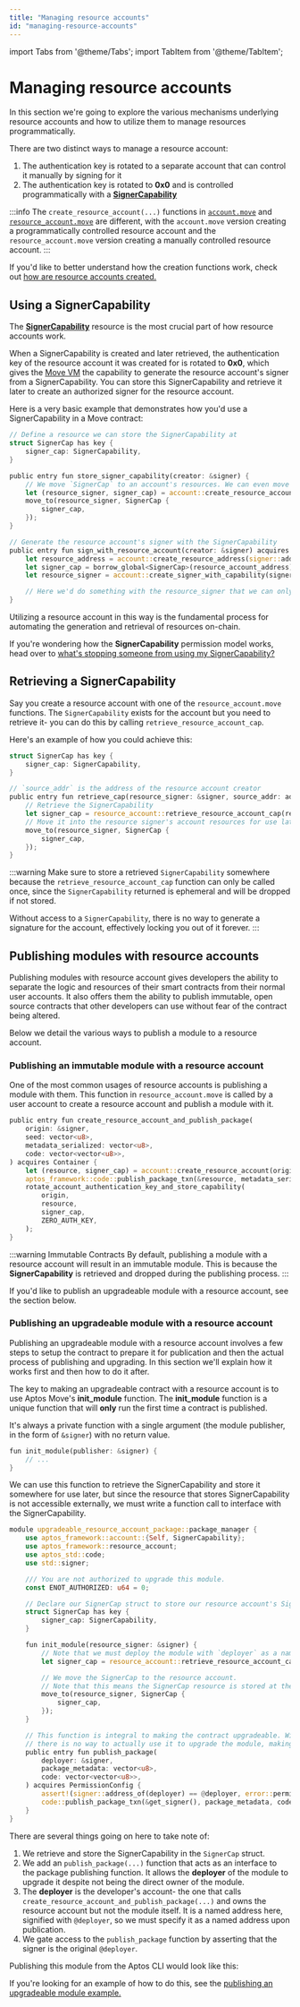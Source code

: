 ```yaml
---
title: "Managing resource accounts"
id: "managing-resource-accounts"
---
```


import Tabs from '@theme/Tabs';
import TabItem from '@theme/TabItem';

# Managing resource accounts

In this section we're going to explore the various mechanisms underlying resource accounts and how to utilize them to manage resources programmatically.

There are two distinct ways to manage a resource account:

1. The authentication key is rotated to a separate account that can control it manually by signing for it
2. The authentication key is rotated to **0x0** and is controlled programmatically with a [**SignerCapability**](./common-questions#whats-a-signercapability)

:::info
The `create_resource_account(...)` functions in [`account.move`](https://github.com/aptos-labs/aptos-core/blob/main/aptos-move/framework/aptos-framework/sources/account.move) and [`resource_account.move`](https://github.com/aptos-labs/aptos-core/blob/main/aptos-move/framework/aptos-framework/sources/resource_account.move) are different, with the `account.move` version creating a programmatically controlled resource account and the `resource_account.move` version creating a manually controlled resource account.
:::

If you'd like to better understand how the creation functions work, check out [how are resource accounts created.](../resource-accounts/common-questions#how-are-resource-accounts-created)

## Using a SignerCapability

The [**SignerCapability**](./common-questions#whats-a-signercapability) resource is the most crucial part of how resource accounts work.

When a SignerCapability is created and later retrieved, the authentication key of the resource account it was created for is rotated to **0x0**, which gives the [Move VM](../../reference/glossary/#move-virtual-machine-mvm) the capability to generate the resource account's signer from a SignerCapability. You can store this SignerCapability and retrieve it later to create an authorized signer for the resource account.

Here is a very basic example that demonstrates how you'd use a SignerCapability in a Move contract:

```rust
// Define a resource we can store the SignerCapability at
struct SignerCap has key {
    signer_cap: SignerCapability,
}

public entry fun store_signer_capability(creator: &signer) {
    // We move `SignerCap` to an account's resources. We can even move it to the resource account itself:
    let (resource_signer, signer_cap) = account::create_resource_account(creator, b"seed bytes");
    move_to(resource_signer, SignerCap {
        signer_cap,
    });
}

// Generate the resource account's signer with the SignerCapability
public entry fun sign_with_resource_account(creator: &signer) acquires SignerCap {
    let resource_address = account::create_resource_address(signer::address_of(creator), b"seed bytes");
    let signer_cap = borrow_global<SignerCap>(resource_account_address);
    let resource_signer = account::create_signer_with_capability(signer_cap);

    // Here we'd do something with the resource_signer that we can only do with its `signer` primitive
}
```
Utilizing a resource account in this way is the fundamental process for automating the generation and retrieval of resources on-chain.

If you're wondering how the **SignerCapability** permission model works, head over to [what's stopping someone from using my SignerCapability?](./common-questions#whats-stopping-someone-from-using-my-signercapability)

## Retrieving a SignerCapability

Say you create a resource account with one of the `resource_account.move` functions. The `SignerCapability` exists for the account but you need to retrieve it- you can do this by calling `retrieve_resource_account_cap`.

Here's an example of how you could achieve this:

```rust title="Retrieve and store a SignerCapability"
struct SignerCap has key {
    signer_cap: SignerCapability,
}

// `source_addr` is the address of the resource account creator
public entry fun retrieve_cap(resource_signer: &signer, source_addr: address) acquires SignerCap {
    // Retrieve the SignerCapability
    let signer_cap = resource_account::retrieve_resource_account_cap(resource_signer, source_addr);
    // Move it into the resource signer's account resources for use later
    move_to(resource_signer, SignerCap {
        signer_cap,
    });
}
```
:::warning
Make sure to store a retrieved `SignerCapability` somewhere because the `retrieve_resource_account_cap` function can only be called once, since the `SignerCapability` returned is ephemeral and will be dropped if not stored.

Without access to a `SignerCapability`, there is no way to generate a signature for the account, effectively locking you out of it forever.
:::

## Publishing modules with resource accounts

Publishing modules with resource account gives developers the ability to separate the logic and resources of their smart contracts from their normal user accounts. It also offers them the ability to publish immutable, open source contracts that other developers can use without fear of the contract being altered.

Below we detail the various ways to publish a module to a resource account.

### Publishing an immutable module with a resource account

One of the most common usages of resource accounts is publishing a module with them. This function in `resource_account.move` is called by a user account to create a resource account and publish a module with it.

```rust title="Helper function in resource_account.move to publish a package with a resource account"
public entry fun create_resource_account_and_publish_package(
    origin: &signer,
    seed: vector<u8>,
    metadata_serialized: vector<u8>,
    code: vector<vector<u8>>,
) acquires Container {
    let (resource, signer_cap) = account::create_resource_account(origin, seed);
    aptos_framework::code::publish_package_txn(&resource, metadata_serialized, code);
    rotate_account_authentication_key_and_store_capability(
        origin,
        resource,
        signer_cap,
        ZERO_AUTH_KEY,
    );
}
```

:::warning Immutable Contracts
By default, publishing a module with a resource account will result in an immutable module. This is because the **SignerCapability** is retrieved and dropped during the publishing process.
:::

If you'd like to publish an upgradeable module with a resource account, see the section below.

### Publishing an upgradeable module with a resource account

Publishing an upgradeable module with a resource account involves a few steps to setup the contract to prepare it for publication and then the actual process of publishing and upgrading. In this section we'll explain how it works first and then how to do it after.

The key to making an upgradeable contract with a resource account is to use Aptos Move's **init_module** function. The **init_module** function is a unique function that will **only** run the first time a contract is published.

It's always a private function with a single argument (the module publisher, in the form of `&signer`) with no return value.

```rust title="init_module function signature"
fun init_module(publisher: &signer) {
    // ...
}
```

We can use this function to retrieve the SignerCapability and store it somewhere for use later, but since the resource that stores SignerCapability is not accessible externally, we must write a function call to interface with the SignerCapability.

```rust title="Using init_module and publish_package in a contract to function as an interface for the developer"
module upgradeable_resource_account_package::package_manager {
    use aptos_framework::account::{Self, SignerCapability};
    use aptos_framework::resource_account;
    use aptos_std::code;
    use std::signer;

    /// You are not authorized to upgrade this module.
    const ENOT_AUTHORIZED: u64 = 0;

    // Declare our SignerCap struct to store our resource account's SignerCapability.
    struct SignerCap has key {
        signer_cap: SignerCapability,
    }

    fun init_module(resource_signer: &signer) {
        // Note that we must deploy the module with `deployer` as a named address, otherwise the contract can't find the resource account's owner.
        let signer_cap = resource_account::retrieve_resource_account_cap(resource_signer, @deployer);

        // We move the SignerCap to the resource account.
        // Note that this means the SignerCap resource is stored at the same address that the module is.
        move_to(resource_signer, SignerCap {
            signer_cap,
        });
    }

    // This function is integral to making the contract upgradeable. Without it, the SignerCapability is still stored, but
    // there is no way to actually use it to upgrade the module, making the module effectively immutable.
    public entry fun publish_package(
        deployer: &signer,
        package_metadata: vector<u8>,
        code: vector<vector<u8>>,
    ) acquires PermissionConfig {
        assert!(signer::address_of(deployer) == @deployer, error::permission_denied(ENOT_AUTHORIZED));
        code::publish_package_txn(&get_signer(), package_metadata, code);
    }
}
```

There are several things going on here to take note of:

1. We retrieve and store the SignerCapability in the `SignerCap` struct.
2. We add an `publish_package(...)` function that acts as an interface to the package publishing function. It allows the **deployer** of the module to upgrade it despite not being the direct owner of the module.
3. The **deployer** is the developer's account- the one that calls `create_resource_account_and_publish_package(...)` and owns the resource account but not the module itself. It is a named address here, signified with `@deployer`, so we must specify it as a named address upon publication.
4. We gate access to the `publish_package` function by asserting that the signer is the original `@deployer`.

Publishing this module from the Aptos CLI would look like this:

If you're looking for an example of how to do this, see the [publishing an upgradeable module example.](./publishing-an-upgradeable-module.md)
